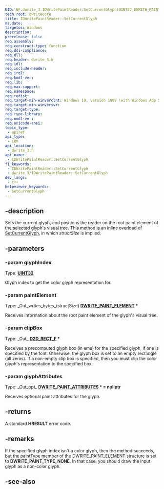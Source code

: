 ```yaml
---
UID: NF:dwrite_3.IDWritePaintReader.SetCurrentGlyph(UINT32,DWRITE_PAINT_ELEMENT,D2D_RECT_F,DWRITE_PAINT_ATTRIBUTES)
tech.root: dwritecore
title: IDWritePaintReader::SetCurrentGlyph
ms.date: 
targetos: Windows
description: 
prerelease: false
req.assembly: 
req.construct-type: function
req.ddi-compliance: 
req.dll: 
req.header: dwrite_3.h
req.idl: 
req.include-header: 
req.irql: 
req.kmdf-ver: 
req.lib: 
req.max-support: 
req.namespace: 
req.redist: 
req.target-min-winverclnt: Windows 10, version 1809 (with Windows App SDK 1.2 or later)
req.target-min-winversvr: 
req.target-type: 
req.type-library: 
req.umdf-ver: 
req.unicode-ansi: 
topic_type:
 - apiref
api_type:
 - COM
api_location:
 - dwrite_3.h
api_name:
 - IDWritePaintReader::SetCurrentGlyph
f1_keywords:
 - IDWritePaintReader::SetCurrentGlyph
 - dwrite_3/IDWritePaintReader::SetCurrentGlyph
dev_langs:
 - c++
helpviewer_keywords:
 - SetCurrentGlyph
---
```


## -description

Sets the current glyph, and positions the reader on the root paint element of the selected glyph's visual tree. This method is an inline overload of [SetCurrentGlyph](./nf-dwrite_3-idwritepaintreader-setcurrentglyph(uint32_dwrite_paint_element_uint32_d2d_rect_f_dwrite_paint_attributes).md), in which *structSize* is implied.

## -parameters

### -param glyphIndex

Type: **[UINT32](/windows/win32/winprog/windows-data-types)**

Glyph index to get the color glyph representation for.

### -param paintElement

Type: \_Out\_writes\_bytes\_\(structSize\) **[DWRITE_PAINT_ELEMENT](./ns-dwrite_3-dwrite_paint_element.md) \***

Receives information about the root paint element of the glyph's visual tree.

### -param clipBox

Type: \_Out\_ **[D2D_RECT_F](/windows/win32/api/dcommon/ns-dcommon-d2d_rect_f) \***

Receives a precomputed glyph box (in ems) for the specified glyph, if one is specified by the font. Otherwise, the glyph box is set to an empty rectangle (all zeros). If a non-empty clip box is specified, then you must clip the color glyph's representation to the specified box.

### -param glyphAttributes

Type: \_Out\_opt\_ **[DWRITE_PAINT_ATTRIBUTES](./ne-dwrite_3-dwrite_paint_attributes.md) \* = nullptr**

Receives optional paint attributes for the glyph.

## -returns

A standard **HRESULT** error code.

## -remarks

If the specified glyph index isn't a color glyph, then the method succeeds, but the paintType member of the [DWRITE_PAINT_ELEMENT](./ns-dwrite_3-dwrite_paint_element.md) structure is set to **DWRITE_PAINT_TYPE_NONE**. In that case, you should draw the input glyph as a non-color glyph.

## -see-also
